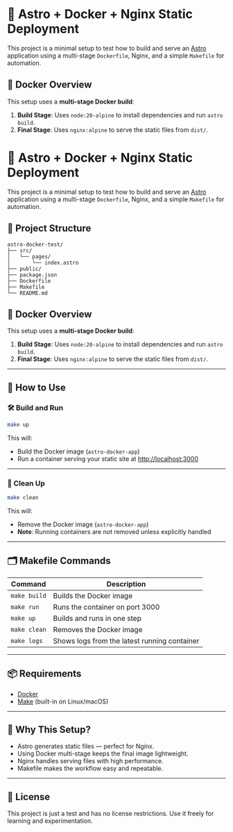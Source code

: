 # 🚀 Astro + Docker + Nginx Static Deployment

This project is a minimal setup to test how to build and serve an [Astro](https://astro.build/) application using a multi-stage `Dockerfile`, Nginx, and a simple `Makefile` for automation.

## 🐳 Docker Overview

This setup uses a **multi-stage Docker build**:

1. **Build Stage**: Uses `node:20-alpine` to install dependencies and run `astro build`.
2. **Final Stage**: Uses `nginx:alpine` to serve the static files from `dist/`.

# 🚀 Astro + Docker + Nginx Static Deployment

This project is a minimal setup to test how to build and serve an [Astro](https://astro.build/) application using a multi-stage `Dockerfile`, Nginx, and a simple `Makefile` for automation.

## 📁 Project Structure

```
astro-docker-test/
├── src/
│   └── pages/
│       └── index.astro
├── public/
├── package.json
├── Dockerfile
├── Makefile
└── README.md
```

## 🐳 Docker Overview

This setup uses a **multi-stage Docker build**:

1. **Build Stage**: Uses `node:20-alpine` to install dependencies and run `astro build`.
2. **Final Stage**: Uses `nginx:alpine` to serve the static files from `dist/`.

---

## 🔧 How to Use

### 🛠 Build and Run

```bash
make up
```

This will:

- Build the Docker image (`astro-docker-app`)
- Run a container serving your static site at [http://localhost:3000](http://localhost:3000)

---

### 🧹 Clean Up

```bash
make clean
```

This will:

- Remove the Docker image (`astro-docker-app`)
- **Note**: Running containers are not removed unless explicitly handled

---

## 🗂 Makefile Commands

| Command      | Description                                 |
|--------------|---------------------------------------------|
| `make build` | Builds the Docker image                     |
| `make run`   | Runs the container on port 3000             |
| `make up`    | Builds and runs in one step                 |
| `make clean` | Removes the Docker image                    |
| `make logs`  | Shows logs from the latest running container |

---

## 📦 Requirements

- [Docker](https://www.docker.com/)
- [Make](https://www.gnu.org/software/make/) (built-in on Linux/macOS)

---

## 🧠 Why This Setup?

- Astro generates static files — perfect for Nginx.
- Using Docker multi-stage keeps the final image lightweight.
- Nginx handles serving files with high performance.
- Makefile makes the workflow easy and repeatable.

---

## 🧪 License

This project is just a test and has no license restrictions. Use it freely for learning and experimentation.
